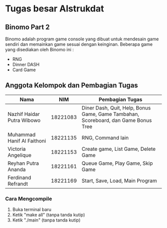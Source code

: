 # Tugas besar Alstrukdat

## **Binomo Part 2**
Binomo adalah program game console yang dibuat untuk mendesain game sendiri dan memainkan game sesuai dengan keinginan. Beberapa game yang disediakan oleh Binomo ini :
- RNG
- Dinner DASH 
- Card Game

## **Anggota Kelompok dan Pembagian Tugas**

| Nama | NIM | Pembagian Tugas |
| ------| ---- | ---- |
| Nazhif Haidar Putra Wibowo | 18221083 | Diner Dash, Quit, Help, Bonus Game, Game Tambahan, Scoreboard, dan Game Bonus Tree|
| Muhammad Hanif Al Faithoni | 18221135 | RNG, Command lain|
| Victoria Angelique | 18221153 | Create game, List Game, Delete Game |
| Reyhan Putra Ananda | 18221161 | Queue Game, Play Game, Skip Game | 
| Ferdinand Refrandt | 18221169 | Start, Save, Load, Main Program | 


### **Cara Mengcompile**
1. Buka terminal baru
2. Ketik "make all" (tanpa tanda kutip)
3. Ketik "./main" (tanpa tanda kutip)
